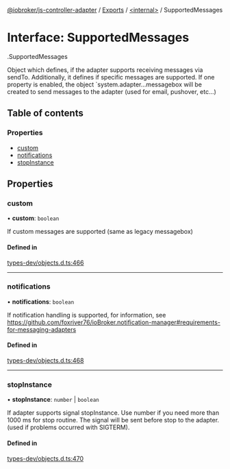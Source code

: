 [@iobroker/js-controller-adapter](../README.md) / [Exports](../modules.md) / [<internal\>](../modules/internal_.md) / SupportedMessages

# Interface: SupportedMessages

[<internal>](../modules/internal_.md).SupportedMessages

Object which defines, if the adapter supports receiving messages via sendTo.
Additionally, it defines if specific messages are supported.
If one property is enabled, the object `system.adapter.<adaptername>.<adapterinstance>.messagebox will be created to send messages to the adapter (used for email, pushover, etc...)

## Table of contents

### Properties

- [custom](internal_.SupportedMessages.md#custom)
- [notifications](internal_.SupportedMessages.md#notifications)
- [stopInstance](internal_.SupportedMessages.md#stopinstance)

## Properties

### custom

• **custom**: `boolean`

If custom messages are supported (same as legacy messagebox)

#### Defined in

[types-dev/objects.d.ts:466](https://github.com/ioBroker/ioBroker.js-controller/blob/6de2db83/packages/types-dev/objects.d.ts#L466)

___

### notifications

• **notifications**: `boolean`

If notification handling is supported, for information, see https://github.com/foxriver76/ioBroker.notification-manager#requirements-for-messaging-adapters

#### Defined in

[types-dev/objects.d.ts:468](https://github.com/ioBroker/ioBroker.js-controller/blob/6de2db83/packages/types-dev/objects.d.ts#L468)

___

### stopInstance

• **stopInstance**: `number` \| `boolean`

If adapter supports signal stopInstance. Use number if you need more than 1000 ms for stop routine. The signal will be sent before stop to the adapter. (used if problems occurred with SIGTERM).

#### Defined in

[types-dev/objects.d.ts:470](https://github.com/ioBroker/ioBroker.js-controller/blob/6de2db83/packages/types-dev/objects.d.ts#L470)
